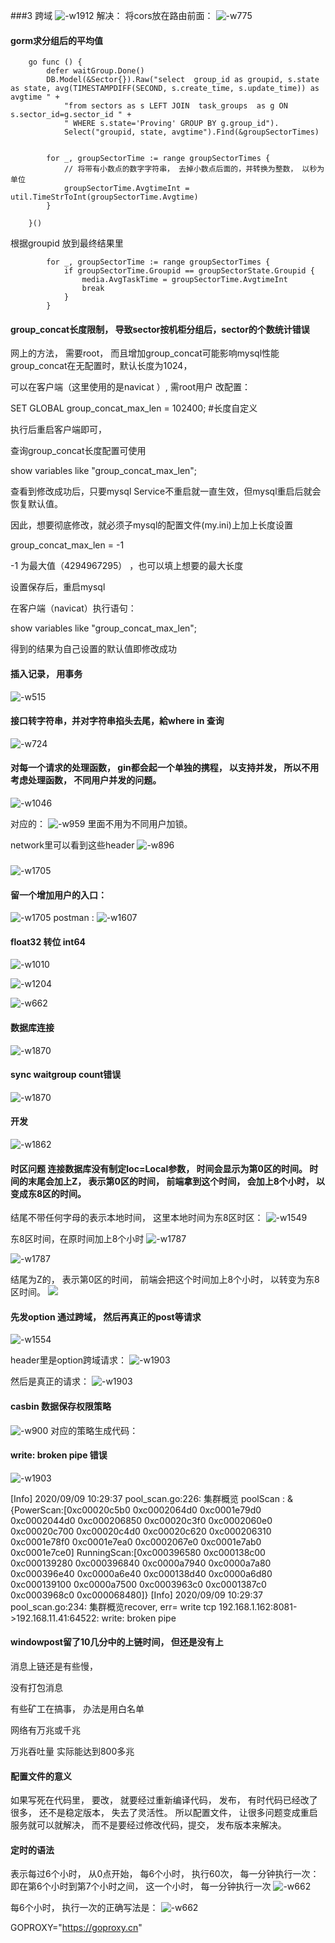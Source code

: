 ###3 跨域
![-w1912](media/15973363449834.jpg)
解决：
将cors放在路由前面：
![-w775](media/15973364346953.jpg)


#### gorm求分组后的平均值
```
	go func () {
		defer waitGroup.Done()
		DB.Model(&Sector{}).Raw("select  group_id as groupid, s.state as state, avg(TIMESTAMPDIFF(SECOND, s.create_time, s.update_time)) as avgtime " +
			"from sectors as s LEFT JOIN  task_groups  as g ON s.sector_id=g.sector_id " +
			" WHERE s.state='Proving' GROUP BY g.group_id").
			Select("groupid, state, avgtime").Find(&groupSectorTimes)


		for _, groupSectorTime := range groupSectorTimes {
			// 将带有小数点的数字字符串， 去掉小数点后面的，并转换为整数， 以秒为单位
			groupSectorTime.AvgtimeInt = util.TimeStrToInt(groupSectorTime.Avgtime)
		}

	}()
```

根据groupid 放到最终结果里
```
		for _, groupSectorTime := range groupSectorTimes {
			if groupSectorTime.Groupid == groupSectorState.Groupid {
				media.AvgTaskTime = groupSectorTime.AvgtimeInt
				break
			}
		}
```


####  group_concat长度限制， 导致sector按机柜分组后，sector的个数统计错误
网上的方法， 需要root， 而且增加group_concat可能影响mysql性能
group_concat在无配置时，默认长度为1024，

可以在客户端（这里使用的是navicat ）, 需root用户 改配置：

SET GLOBAL group_concat_max_len = 102400;  #长度自定义

执行后重启客户端即可，

查询group_concat长度配置可使用

show variables like "group_concat_max_len";  

查看到修改成功后，只要mysql Service不重启就一直生效，但mysql重启后就会恢复默认值。

因此，想要彻底修改，就必须子mysql的配置文件(my.ini)上加上长度设置

group_concat_max_len = -1  

 -1 为最大值（4294967295） ，也可以填上想要的最大长度

设置保存后，重启mysql

在客户端（navicat）执行语句：

show variables like "group_concat_max_len";  

得到的结果为自己设置的默认值即修改成功

#### 插入记录， 用事务
![-w515](media/15978964179528.jpg)


#### 接口转字符串，并对字符串掐头去尾，給where in 查询 
![-w724](media/15980095960189.jpg)


#### 对每一个请求的处理函数， gin都会起一个单独的携程， 以支持并发， 所以不用考虑处理函数， 不同用户并发的问题。 

![-w1046](media/15984314861184.jpg)

对应的：
![-w959](media/15984314541133.jpg)
里面不用为不同用户加锁。 

network里可以看到这些header
![-w896](media/15985002001749.jpg)


### 
![-w1705](media/15985287689848.jpg)

#### 留一个增加用户的入口：
![-w1705](media/15985309991478.jpg)
postman :
![-w1607](media/15985310276654.jpg)


#### float32 转位 int64
![-w1010](media/15990984549130.jpg)


![-w1204](media/15990985525040.jpg)

![-w662](media/15990985849195.jpg)


#### 数据库连接
![-w1870](media/15992193715498.jpg)


#### sync waitgroup count错误
![-w1870](media/15992221310402.jpg)


#### 开发 
![-w1862](media/15994734964189.jpg)


#### 时区问题 连接数据库没有制定loc=Local参数， 时间会显示为第0区的时间。 时间的末尾会加上Z， 表示第0区的时间， 前端拿到这个时间， 会加上8个小时， 以变成东8区的时间。 
结尾不带任何字母的表示本地时间， 这里本地时间为东8区时区： 
![-w1549](media/15995434171333.jpg)


东8区时间，在原时间加上8个小时
![-w1787](media/15995438950041.jpg)


![-w1787](media/15995440296093.jpg)




结尾为Z的， 表示第0区的时间， 前端会把这个时间加上8个小时， 以转变为东8区时间。
![](media/15995435617955.jpg)



#### 先发option 通过跨域， 然后再真正的post等请求
![-w1554](media/15996175787428.jpg)

header里是option跨域请求：
![-w1903](media/15996177053962.jpg)

然后是真正的请求：
![-w1903](media/15996177694562.jpg)


#### casbin 数据保存权限策略
![-w900](media/15996179357881.jpg)
对应的策略生成代码：


#### write: broken pipe 错误
![-w1903](media/15996191620591.jpg)

[Info] 2020/09/09 10:29:37 pool_scan.go:226: 集群概览 poolScan : &{PowerScan:[0xc00020c5b0 0xc0002064d0 0xc0001e79d0 0xc0002044d0 0xc000206850 0xc00020c3f0 0xc0002060e0 0xc00020c700 0xc00020c4d0 0xc00020c620 0xc000206310 0xc0001e78f0 0xc0001e7ea0 0xc0002067e0 0xc0001e7ab0 0xc0001e7ce0] RunningScan:[0xc000396580 0xc000138c00 0xc000139280 0xc000396840 0xc0000a7940 0xc0000a7a80 0xc000396e40 0xc0000a6e40 0xc000138d40 0xc0000a6d80 0xc000139100 0xc0000a7500 0xc0003963c0 0xc0001387c0 0xc0003968c0 0xc000068480]}
[Info] 2020/09/09 10:29:37 pool_scan.go:234: 集群概览recover, err= write tcp 192.168.1.162:8081->192.168.11.41:64522: write: broken pipe


#### windowpost留了10几分中的上链时间， 但还是没有上


消息上链还是有些慢， 

没有打包消息

有些矿工在搞事， 办法是用白名单

网络有万兆或千兆

万兆吞吐量 实际能达到800多兆


#### 配置文件的意义
如果写死在代码里， 要改， 就要经过重新编译代码， 发布， 有时代码已经改了很多， 还不是稳定版本， 失去了灵活性。 所以配置文件， 让很多问题变成重启服务就可以就解决， 而不是要经过修改代码，提交， 发布版本来解决。 



#### 定时的语法

表示每过6个小时， 从0点开始， 每6个小时， 执行60次， 每一分钟执行一次： 即在第6个小时到第7个小时之间， 这一个小时， 每一分钟执行一次
![-w662](media/15997035815229.jpg)

每6个小时， 执行一次的正确写法是：
![-w662](media/15997036845748.jpg)





GOPROXY="https://goproxy.cn"

